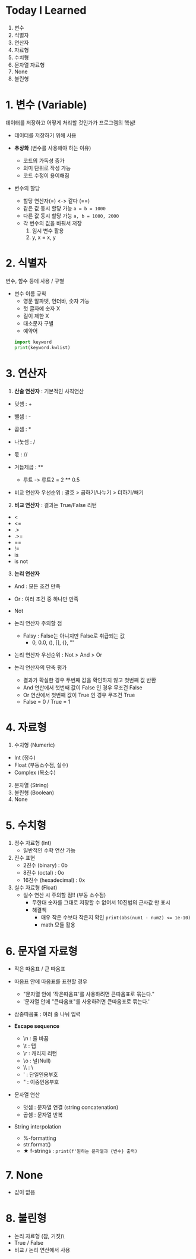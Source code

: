 # Today I Learned
1. 변수
2. 식별자
3. 연산자
4. 자료형
5. 수치형
6. 문자열 자료형
7. None
8. 불린형

# 1. 변수 (Variable)
데이터를 저장하고 어떻게 처리할 것인가가 프로그램의 핵심!
- 데이터를 저장하기 위해 사용
- **추상화** (변수를 사용해야 하는 이유)
  - 코드의 가독성 증가
  - 의미 단위로 작성 가능
  - 코드 수정이 용이해짐

- 변수의 할당
  - 할당 연산자(=)  <-> 같다 (==)
  - 같은 값 동시 할당 가능 `a = b = 1000`
  - 다른 값 동시 할당 가능 `a, b = 1000, 2000`
  - 각 변수의 값을 바꿔서 저장
      1.  임시 변수 활용
      2.  y, x = x, y

# 2. 식별자
변수, 함수 등에 사용 / 구별
- 변수 이름 규칙
  - 영문 알파벳, 언더바, 숫자 가능
  - 첫 글자에 숫자 X
  - 길이 제한 X
  - 대소문자 구별
  - 예약어 
  ``` python
  import keyword
  print(keyword.kwlist)
  ```

# 3. 연산자
1. **산술 연산자** : 기본적인 사칙연산
- 덧셈 : +
- 뺄셈 : -
- 곱셈 : *
- 나눗셈 : /
- 몫 : //
- 거듭제곱 : **
  - 루트 -> 루트2 = 2 ** 0.5

- 비교 연산자 우선순위 : 괄호 > 곱하기/나누기 > 더하기/빼기

2. **비교 연산자** : 결과는 True/False 리턴
- <
- <=
- .>
- .>=
- ==
- !=
- is
- is not

3. **논리 연산자**
- And : 모든 조건 만족
- Or : 여러 조건 중 하나만 만족
- Not

- 논리 연산자 주의할 점
  - Falsy : False는 아니지만 False로 취급되는 값
    - 0, 0.0, (), [], {}, ""

- 논리 연산자 우선순위 : Not > And > Or

- 논리 연산자의 단축 평가
  - 결과가 확실한 경우 두번째 값을 확인하지 않고 첫번째 값 반환
  - And 연산에서 첫번째 값이 False 인 경우 무조건 False
  - Or 연산에서 첫번째 값이 True 인 경우 무조건 True
  - False = 0 / True = 1


# 4. 자료형
1. 수치형 (Numeric)
  - Int (정수)
  - Float (부동소수점, 실수)
  - Complex (복소수)
2. 문자열 (String)
3. 불린형 (Boolean)
4. None

# 5. 수치형
1. 정수 자료형 (Int)
    - 일반적인 수학 연산 가능
2. 진수 표현
   - 2진수 (binary) : 0b
   - 8진수 (octal) : 0o
   - 16진수 (hexadecimal) : 0x
3. 실수 자료형 (Float)
   - 실수 연산 시 주의할 점!! (부동 소수점)
     - 무한대 숫자를 그대로 저장할 수 없어서 10진법의 근사값 만 표시
     - 해결책
       - 매우 작은 수보다 작은지 확인 `print(abs(num1 - num2) <= 1e-10)`
       - math 모듈 활용

# 6. 문자열 자료형
- 작은 따옴표 / 큰 따옴표
- 따옴표 안에 따옴표를 표현할 경우
  - "문자열 안에 '작은따옴표'를 사용하려면 큰따옴표로 묶는다."
  - '문자열 안에 "큰따옴표"를 사용하려면 큰따옴표로 묶는다.'
- 삼중따옴표 : 여러 줄 나눠 입력

- **Escape sequence**
  - \n : 줄 바꿈
  - \t : 탭
  - \r : 캐리지 리턴
  - \o : 널(Null)
  - \\\\ : \
  - \' : 단일인용부호
  - \" : 이중인용부호

- 문자열 연산
  - 덧셈 : 문자열 연결 (string concatenation)
  - 곱셈 : 문자열 반복

- String interpolation
  - %-formatting
  - str.format()
  - ★ f-strings : `print(f'원하는 문자열과 {변수} 출력)`

# 7. None
- 값이 없음

# 8. 불린형
- 논리 자료형 (참, 거짓)\
- True / False
- 비교 / 논리 연산에서 사용
